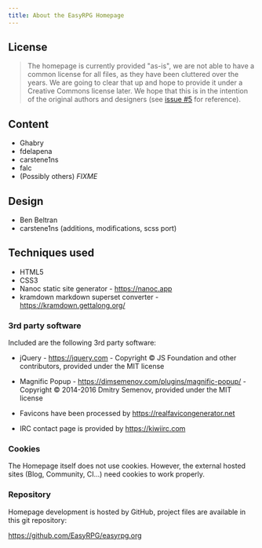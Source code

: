 ```yaml
---
title: About the EasyRPG Homepage
---
```

<div class="info" markdown="1">

## License

> The homepage is currently provided "as-is", we are not able to have a common
> license for all files, as they have been cluttered over the years.
> We are going to clear that up and hope to provide it under a Creative Commons
> license later. We hope that this is in the intention of the original authors
> and designers (see [issue #5] for reference).


## Content

- Ghabry
- fdelapena
- carstene1ns
- falc
- (Possibly others) *FIXME*


## Design

- Ben Beltran
- carstene1ns (additions, modifications, scss port)

## Techniques used

- HTML5
- CSS3
- Nanoc static site generator - <https://nanoc.app>
- kramdown markdown superset converter - <https://kramdown.gettalong.org/>

### 3rd party software

Included are the following 3rd party software:

- jQuery - <https://jquery.com> - Copyright &copy; JS Foundation and other
  contributors, provided under the MIT license

- Magnific Popup - <https://dimsemenov.com/plugins/magnific-popup/>
  \- Copyright &copy; 2014-2016 Dmitry Semenov, provided under the MIT license

- Favicons have been processed by <https://realfavicongenerator.net>

- IRC contact page is provided by <https://kiwiirc.com>

### Cookies

The Homepage itself does not use cookies. However, the external hosted sites
(Blog, Community, CI...) need cookies to work properly.

### Repository

Homepage development is hosted by GitHub, project files are available in this git repository:

<https://github.com/EasyRPG/easyrpg.org>

[issue #5]: https://github.com/EasyRPG/easyrpg.org/issues/5

</div>
